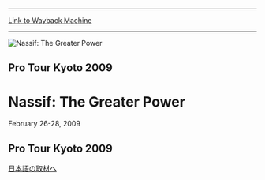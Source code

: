 
---
[Link to Wayback Machine](https://web.archive.org/web/20160526172501/http://magic.wizards.com/en/events/coverage/ptkyo09)

[_metadata_:description]:- "Pro Tour Kyoto 2009 日本語の取材へ"
[_metadata_:generator]:- "Drupal 7 (http://drupal.org)"
[_metadata_:node]:- "507956"
[_metadata_:source]:- "div-block-system-main"
[_metadata_:title]:- "Nassif: The Greater Power"
[_metadata_:wayback_capture_timestamp]:- "2016-05-26 17:25:01"
[_metadata_:wayback_raw_url]:- "https://web.archive.org/web/20160526172501id_/http://magic.wizards.com/en/events/coverage/ptkyo09"
[_metadata_:wayback_url]:- "http://magic.wizards.com/en/events/coverage/ptkyo09"
---







![Nassif: The Greater Power](https://media.magic.wizards.com/images/banner/large_1_4.jpg)





Pro Tour Kyoto 2009
-------------------


Nassif: The Greater Power
=========================




February 26-28, 2009












Pro Tour Kyoto 2009
-------------------


[日本語の取材へ](http://magic.wizards.com/ja/events/coverage/2009-pro-tour%E2%80%93kyoto-coverage)
  

 

